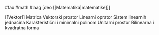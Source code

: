 #fax #math #laag [deo [[Matematika|matematike]]]
$\:$

[[Vektor]]
Matrica
Vektorski prostor
Linearni oprator
Sistem linearnih jednačina
Karakteristični i minimalni polinom
Unitarni prostor
Bilinearna i kvadratna forma